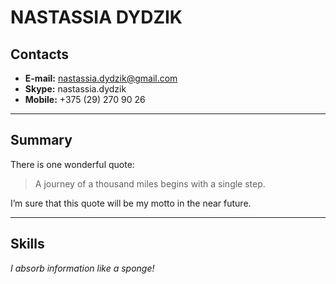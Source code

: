 # **NASTASSIA DYDZIK**

## Contacts
- **E-mail:** nastassia.dydzik@gmail.com
- **Skype:** nastassia.dydzik
- **Mobile:** +375 (29) 270 90 26

***

## Summary
There is one wonderful quote:

> А journey of a thousand miles begins with a single step.

I’m sure that this quote will be my motto in the near future.

***

## Skills

*I absorb information like a sponge!*


